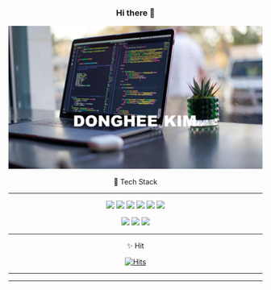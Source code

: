 <div align='center'>

### Hi there 👋
![image-20220619204201621](README.assets/image-20220619204201621.png)

🌱 Tech Stack

<hr>

<img src="https://img.shields.io/badge/Python-3766AB?style=round-square&logo=Python&logoColor=white"/>  <img src="https://img.shields.io/badge/Java-FF7800?style=round-square&logo=Java&logoColor=white"/>  <img src="https://img.shields.io/badge/Django-0C9D58?style=round-square&logo=Django&logoColor=white"/>  <img src="https://img.shields.io/badge/Vue.js-4FC08D?style=round-square&logo=Vue.js&logoColor=white"/>  <img src="https://img.shields.io/badge/Mysql-D1AB66?style=round-square&logo=Mysql&logoColor=white"/>  <img src="https://img.shields.io/badge/JavaScript-F7DF1E?style=round-square&logo=JavaScript&logoColor=white"/>

<img src="https://img.shields.io/badge/HTML-E34F26?style=round-square&logo=HTML5&logoColor=white"/>  <img src="https://img.shields.io/badge/CSS-1572B6?style=round-square&logo=css3&logoColor=white"/>  <img src="https://img.shields.io/badge/JavaScript-F7DF1E?style=round-square&logo=JavaScript&logoColor=white"/>

<hr>

✨ Hit

[![Hits](https://hits.seeyoufarm.com/api/count/incr/badge.svg?url=https%3A%2F%2Fgithub.com%2Fdongh94%2Fhit-counter&count_bg=%23D61C4E&title_bg=%237C3E66&icon=cliqz.svg&icon_color=%23F2EBE9&title=hits&edge_flat=false)](https://hits.seeyoufarm.com)

<hr>

<!-- 👨‍💻 백준
 -->
<!-- [![Solved.ac Profile](http://mazassumnida.wtf/api/v2/generate_badge?boj=dongh94)](http://solved.ac/dongh94/) -->

<hr>
</div>
